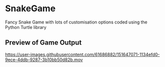 # SnakeGame
Fancy Snake Game with lots of customisation options coded using the Python Turtle library 

## Preview of Game Output

https://user-images.githubusercontent.com/61686882/151647071-1134efd0-9ece-4ddb-9287-3b10bb50d82b.mov
